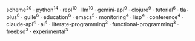 scheme<sup>20</sup> · python<sup>14</sup> · repl<sup>10</sup> · llm<sup>10</sup> · gemini-api<sup>9</sup> · clojure<sup>9</sup> · tutorial<sup>6</sup> · tla-plus<sup>6</sup> · guile<sup>6</sup> · education<sup>6</sup> · emacs<sup>5</sup> · monitoring<sup>4</sup> · lisp<sup>4</sup> · conference<sup>4</sup> · claude-api<sup>4</sup> · ai<sup>4</sup> · literate-programming<sup>3</sup> · functional-programming<sup>3</sup> · freebsd<sup>3</sup> · experimental<sup>3</sup>

